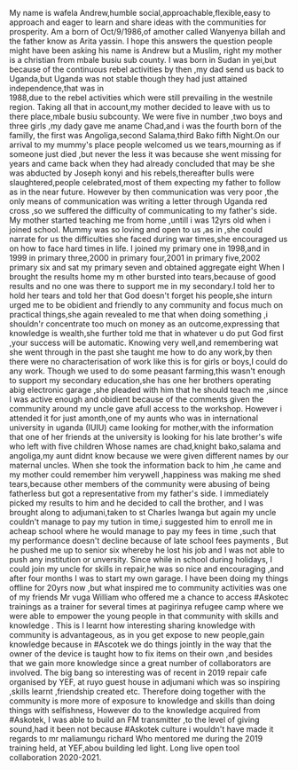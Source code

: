 
My name is wafela Andrew,humble 
social,approachable,flexible,easy to 
approach and eager to  learn and share 
ideas with the communities for 
prosperity.
Am a born of  Oct/9/1986,of amother 
called Wanyenya billah and the father 
know as Arita yassin.
I hope this answers the question people 
might have been asking his name is 
Andrew but a Muslim, right my mother is 
a christian from mbale busiu sub county.
I was born in Sudan  in yei,but because of the continuous rebel activities by 
then ,my dad send us back to Uganda,but 
Uganda was not stable though they had 
just attained independence,that was in  
1988,due to the rebel activities which 
were still prevailing in the westnile 
region.
Taking all that in account,my mother 
decided to leave with us to there 
place,mbale busiu subcounty.
We were five in number ,two boys and 
three girls ,my dady gave me aname 
Chad,and i was the fourth born of the 
familly, the first was Angoliga,second 
Salama,third Bako fifth Night.On our 
arrival to my mummy's place 
people welcomed us we tears,mourning 
as if someone just died ,but never the 
less it was because she went missing 
for years and came back when they had 
already concluded that may
be she was abducted by Joseph konyi 
and his rebels,thereafter bulls were 
slaughtered,people celebrated,most of 
them expecting my father to follow as in 
the near future.
However by then communication was 
very poor ,the only means of 
communication was writing a letter 
through Uganda red cross ,so we 
suffered the difficulty of 
communicating to my father's side.
My mother started teaching me from 
home ,untill i was 12yrs old when i 
joined school.
Mummy was so loving and open to us 
,as in ,she could narrate for us the 
difficulties she faced during war 
times,she encouraged us on how to face 
hard times in life.
I joined my primary one in 1998,and in 
1999 in primary three,2000 in primary 
four,2001 in primary five,2002 primary 
six and sat my primary seven and 
obtained aggregate eight
When I brought the results home my m 
other bursted into tears,because of good 
results and no one was there to support 
me in my secondary.l told her to hold 
her tears and told her that God doesn't 
forget his people,she inturn urged me to 
be obidient and friendly to any 
community and focus much on practical 
things,she again revealed to me that 
when doing something ,i shouldn'r 
concentrate too much on money as an 
outcome,expressing that knowledge is 
wealth,she further told me that in 
whatever u do put God first ,your 
success will be automatic.
Knowing very well,and remembering wat 
she went through in the past she taught 
me how to do any work,by then there 
were no characterisation of work like 
this is for girls or boys,I could do any 
work.
Though we used to do some peasant 
farming,this wasn't enough to support 
my secondary education,she has one her 
brothers operating abig electronic 
garage ,she pleaded with him that he 
should teach me ,since I was active 
enough and obidient because of the 
comments given the community around 
my uncle gave afull access to the 
workshop.
However i attended it for just 
amonth,one of my aunts who was in 
international university in uganda (IUIU) 
came looking for mother,with the 
information that one of her friends at 
the university is looking for his late 
brother's wife who left with five children 
Whose names are chad,knight 
bako,salama and angoliga,my aunt didnt 
know because we were given different 
names by our maternal uncles.
When she took the information back to 
him ,he came and my mother could 
remember  him verywell ,happiness was 
making me shed tears,because other 
members of the community were 
abusing of being fatherless but got a 
representative from my father's side.
I immediately picked my results to him 
and he decided to call the brother, and  I 
was brought along to adjumani,taken to 
st Charles lwanga but again my uncle 
couldn't manage  to pay my tution in 
time,i suggested him to  enroll me in 
acheap school where he would manage 
to pay my fees in time ,such that  my 
performance doesn't decline because of 
late school fees payments ,
But he pushed me up to senior six
whereby he lost his job and I was not 
able to push any institution or unversity.
Since while in school during holidays, I 
could join my uncle  for skills in repair,he 
was so nice and encouraging ,and after 
  four months I was to start my own garage. 
I have been doing my things offline for 
20yrs now ,but what inspired me to 
community activities was one of my 
friends Mr vuga William who offered me 
a chance to access #Askotec trainings 
as a trainer for several times at 
pagirinya refugee camp where we were 
able to empower the young people in 
that community with skills and 
knowledge .
This is I learnt how interesting sharing 
knowledge with community is 
advantageous, as in you get expose to 
new people,gain knowledge because in 
#Ascotek we do things  jointly in the 
way that the owner of the device  is 
taught how to fix items on their own 
,and besides that we gain more 
knowledge since a great number of 
collaborators are involved.
   The big bang so interesting was of 
recent in 2019 repair cafe organised by 
YEF, at ruyo guest house in adjumani 
which was so inspiring ,skills learnt 
,friendship created etc.
   Therefore doing together with the  
community is more more of exposure to 
knowledge and skills than doing things 
with selfishness,
   However do to the knowledge acquired from #Askotek,
I was able to build an FM transmitter ,to the level of
giving sound,had it been not because #Askotek culture i wouldn't
have made it regards to mr maliamungu richard
Who mentored me during the 2019 training held,
at YEF,abou building led light.
 Long live open tool collaboration 2020-2021.
